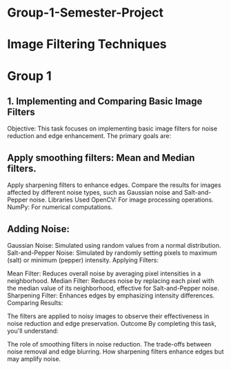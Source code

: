 # Group-1-Semester-Project




# Image Filtering Techniques
# Group 1

## 1. Implementing and Comparing Basic Image Filters
Objective:
This task focuses on implementing basic image filters for noise reduction and edge enhancement. The primary goals are:

## Apply smoothing filters: Mean and Median filters.
Apply sharpening filters to enhance edges.
Compare the results for images affected by different noise types, such as Gaussian noise and Salt-and-Pepper noise.
Libraries Used
OpenCV: For image processing operations.
NumPy: For numerical computations.

## Adding Noise:

Gaussian Noise: Simulated using random values from a normal distribution.
Salt-and-Pepper Noise: Simulated by randomly setting pixels to maximum (salt) or minimum (pepper) intensity.
Applying Filters:

Mean Filter: Reduces overall noise by averaging pixel intensities in a neighborhood.
Median Filter: Reduces noise by replacing each pixel with the median value of its neighborhood, effective for Salt-and-Pepper noise.
Sharpening Filter: Enhances edges by emphasizing intensity differences.
Comparing Results:

The filters are applied to noisy images to observe their effectiveness in noise reduction and edge preservation.
Outcome
By completing this task, you'll understand:

The role of smoothing filters in noise reduction.
The trade-offs between noise removal and edge blurring.
How sharpening filters enhance edges but may amplify noise.
